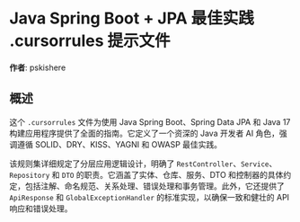 # Java Spring Boot + JPA 最佳实践 .cursorrules 提示文件

**作者**: pskishere

## 概述

这个 `.cursorrules` 文件为使用 Java Spring Boot、Spring Data JPA 和 Java 17 构建应用程序提供了全面的指南。它定义了一个资深的 Java 开发者 AI 角色，强调遵循 SOLID、DRY、KISS、YAGNI 和 OWASP 最佳实践。

该规则集详细规定了分层应用逻辑设计，明确了 `RestController`、`Service`、`Repository` 和 `DTO` 的职责。它涵盖了实体、仓库、服务、DTO 和控制器的具体约定，包括注解、命名规范、关系处理、错误处理和事务管理。此外，它还提供了 `ApiResponse` 和 `GlobalExceptionHandler` 的标准实现，以确保一致和健壮的 API 响应和错误处理。
